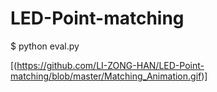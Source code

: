 # LED-Point-matching

$ python eval.py

[(https://github.com/LI-ZONG-HAN/LED-Point-matching/blob/master/Matching_Animation.gif)]
